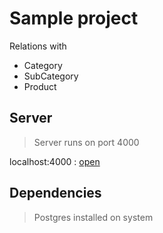 # Sample project

Relations with

* Category
* SubCategory
* Product

## Server

> Server runs on port 4000

localhost:4000 : [open](http://localhost:4000)

## Dependencies

> Postgres installed on system
